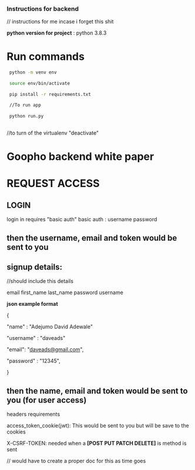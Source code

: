 ### Instructions for backend
// instructions for me incase i forget this shit


**python version for project** : python 3.8.3


# Run commands

```bash
 python -m venv env
 
 source env/bin/activate
 
 pip install -r requirements.txt
 
 //To run app 
 
 python run.py
 
```
//to turn of the virtualenv "deactivate"



# Goopho backend **white paper**


# REQUEST ACCESS

## LOGIN
login in requires "basic auth"
basic auth : username
             password 

then the username, email and token would be sent to you
-----------------------------------








signup details:
-----------------------------------------------

//should include this details

email
first_name
last_name
password
username


**json example format**

{

"name" : "Adejumo David Adewale"

"username" : "daveads"

"email": "daveads@gmail.com",

"password" : "12345",

}

then the name, email and token would be sent to you (for user access)
-----------------------------------------------


headers requirements

access_token_cookie(jwt): This would be sent to you but will be save to the cookies

X-CSRF-TOKEN: needed when a **[POST PUT PATCH DELETE]** is method is sent


// would have to create a proper doc for this as time goes
